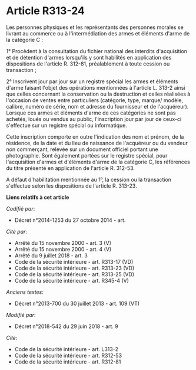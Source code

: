 # Article R313-24

Les personnes physiques et les représentants des personnes morales se livrant au commerce ou à l'intermédiation des armes et
éléments d'arme de la catégorie C : 

1° Procèdent à la consultation du fichier national des interdits d'acquisition et de détention d'armes lorsqu'ils y sont
habilités en application des dispositions de l'article R. 312-81, préalablement à toute cession ou transaction ; 

2° Inscrivent jour par jour sur un registre spécial les armes et éléments d'arme faisant l'objet des opérations mentionnées à
l'article L. 313-2 ainsi que celles concernant la conservation ou la destruction et celles réalisées à l'occasion de ventes
entre particuliers (catégorie, type, marque/ modèle, calibre, numéro de série, nom et adresse du fournisseur et de
l'acquéreur). Lorsque ces armes et éléments d'arme de ces catégories ne sont pas achetés, loués ou vendus au public,
l'inscription jour par jour de ceux-ci s'effectue sur un registre spécial ou informatique. 

Cette inscription comporte en outre l'indication des nom et prénom, de la résidence, de la date et du lieu de naissance de
l'acquéreur ou du vendeur non commerçant, relevée sur un document officiel portant une photographie. Sont également portées
sur le registre spécial, pour l'acquisition d'armes et d'éléments d'arme de la catégorie C, les références du titre présenté
en application de l'article R. 312-53. 

A défaut d'habilitation mentionnée au 1°, la cession ou la transaction s'effectue selon les dispositions de l'article R.
313-23.

**Liens relatifs à cet article**

_Codifié par_:

  - Décret n°2014-1253 du 27 octobre 2014 - art.

_Cité par_:

  - Arrêté du 15 novembre 2000 - art. 3 (V)
  - Arrêté du 15 novembre 2000 - art. 4 (V)
  - Arrêté du 9 juillet 2018 - art. 3
  - Code de la sécurité intérieure - art. R313-17 (VD)
  - Code de la sécurité intérieure - art. R313-23 (VD)
  - Code de la sécurité intérieure - art. R313-25 (VD)
  - Code de la sécurité intérieure - art. R345-4 (V)

_Anciens textes_:

  - Décret n°2013-700 du 30 juillet 2013 - art. 109 (VT)

_Modifié par_:

  - Décret n°2018-542 du 29 juin 2018 - art. 9

_Cite_:

  - Code de la sécurité intérieure - art. L313-2
  - Code de la sécurité intérieure - art. R312-53
  - Code de la sécurité intérieure - art. R312-81

